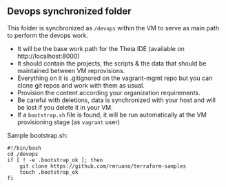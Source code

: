 ## Devops synchronized folder 

This folder is synchronized as `/devops` within the VM to serve as main path to perform the devops work. 

- It will be the base work path for the Theia IDE (available on http://localhost:8000)
- It should contain the projects, the scripts & the data that should be maintained between VM reprovisions.
- Everything on it is .gitignored on the vagrant-mgmt repo but you can clone git repos and work with them as usual.
- Provision the content according your organization requirements. 
- Be careful with deletions, data is synchronized with your host and will be lost if you delete it in your VM.
- If a `bootstrap.sh` file is found, it will be run automatically at the VM provisioning stage (as `vagrant` user)

Sample bootstrap.sh:
````
#!/bin/bash
cd /devops
if [ ! -e .bootstrap_ok ]; then	
    git clone https://github.com/rmruano/terraform-samples
    touch .bootstrap_ok
fi
````